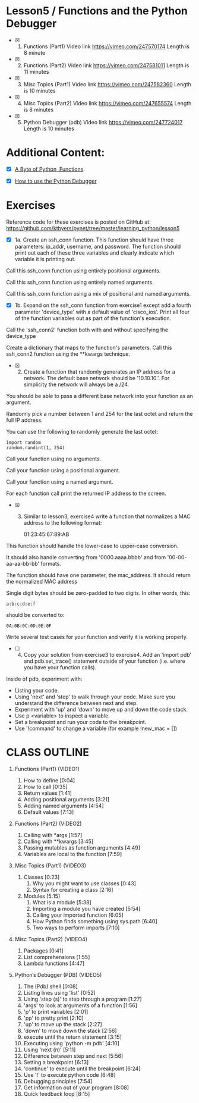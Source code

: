 # Lesson5 / Functions and the Python Debugger

- [x] 1. Functions (Part1)
Video link https://vimeo.com/247570174
Length is 8 minute
 
- [x] 2. Functions (Part2)
Video link https://vimeo.com/247581011
Length is 11 minutes
 
- [x] 3. Misc Topics (Part1)
Video link https://vimeo.com/247582360
Length is 10 minutes
 
- [x] 4. Misc Topics (Part2)
Video link https://vimeo.com/247655574
Length is 8 minutes
 
- [x] 5. Python Debugger (pdb)
Video link https://vimeo.com/247724017
Length is 10 minutes


# Additional Content:

- [x] [A Byte of Python, Functions](https://swaroop-c-h.gitbook.io/byte-of-python/functions)

- [x] [How to use the Python Debugger](https://www.digitalocean.com/community/tutorials/how-to-use-the-python-debugger)
 

# Exercises

Reference code for these exercises is posted on GitHub at:
https://github.com/ktbyers/pynet/tree/master/learning_python/lesson5


- [x] 1a. Create an ssh_conn function. This function should have three parameters: ip_addr, username, and password. The function should print out each of these three variables and clearly indicate which variable it is printing out.

Call this ssh_conn function using entirely positional arguments.

Call this ssh_conn function using entirely named arguments.

Call this ssh_conn function using a mix of positional and named arguments.


- [x] 1b. Expand on the ssh_conn function from exercise1 except add a fourth parameter 'device_type' with a default value of 'cisco_ios'. Print all four of the function variables out as part of the function's execution.

Call the 'ssh_conn2' function both with and without specifying the device_type

Create a dictionary that maps to the function's parameters. Call this ssh_conn2 function using the \*\*kwargs technique.


- [x] 2.  Create a function that randomly generates an IP address for a network. The default base network should be '10.10.10.'. For simplicity the network will always be a /24.

You should be able to pass a different base network into your function as an argument.

Randomly pick a number between 1 and 254 for the last octet and return the full IP address.

You can use the following to randomly generate the last octet:

    import random
    random.randint(1, 254)

Call your function using no arguments.

Call your function using a positional argument.

Call your function using a named argument.

For each function call print the returned IP address to the screen.


- [x] 3. Similar to lesson3, exercise4 write a function that normalizes a MAC address to the following format:

        01:23:45:67:89:AB

This function should handle the lower-case to upper-case conversion.

It should also handle converting from '0000.aaaa.bbbb' and from '00-00-aa-aa-bb-bb' formats.

The function should have one parameter, the mac_address. It should return the normalized MAC address

Single digit bytes should be zero-padded to two digits. In other words, this:

    a:b:c:d:e:f

should be converted to:

    0A:0B:0C:0D:0E:0F

Write several test cases for your function and verify it is working properly.


- [ ] 4. Copy your solution from exercise3 to exercise4. Add an 'import pdb' and pdb.set_trace() statement outside of your function (i.e. where you have your function calls).

Inside of pdb, experiment with:
- Listing your code.
- Using 'next' and 'step' to walk through your code. Make sure you understand the difference between next and step.
- Experiment with 'up' and 'down' to move up and down the code stack.
- Use p \<variable> to inspect a variable.
- Set a breakpoint and run your code to the breakpoint.
- Use '!command' to change a variable (for example !new_mac = [])


# CLASS OUTLINE

1. Functions (Part1) (VIDEO1)
   1. How to define   [0:04]
   2. How to call   [0:35]
   3. Return values   [1:41]
   4. Adding positional arguments   [3:21]
   5. Adding named arguments   [4:54]
   6. Default values   [7:13]

2. Functions (Part2) (VIDEO2)
   1. Calling with \*args   [1:57]
   2. Calling with \*\*kwargs   [3:45]
   3. Passing mutables as function arguments   [4:49]
   4. Variables are local to the function   [7:59]

3. Misc Topics (Part1) (VIDEO3)
   1. Classes   [0:23]
      1. Why you might want to use classes   [0:43]
      2. Syntax for creating a class   [2:16]
   2. Modules   [5:15]
      1. What is a module   [5:38]
      2. Importing a module you have created   [5:54]
      3. Calling your imported function   [6:05]
      4. How Python finds something using sys.path   [6:40]
      5. Two ways to perform imports   [7:10]

4. Misc Topics (Part2) (VIDEO4)
   1. Packages   [0:41]
   2. List comprehensions   [1:55]
   3. Lambda functions   [4:47]

5. Python’s Debugger (PDB) (VIDEO5)
   1. The (Pdb) shell   [0:08]
   2. Listing lines using 'list'   [0:52]
   3. Using 'step (s)' to step through a program   [1:27]
   4. 'args' to look at arguments of a function   [1:56]
   5. 'p' to print variables   [2:01]
   6. 'pp' to pretty print   [2:10]
   7. 'up' to move up the stack   [2:27]
   8. 'down' to move down the stack   [2:56]
   9. execute until the return statement   [3:15]
   10. Executing using 'python -m pdb'   [4:10]
   11. Using 'next (n)'   [5:11]
   12. Difference between step and next   [5:56]
   13. Setting a breakpoint   [6:13]
   14. 'continue' to execute until the breakpoint   [6:24]
   15. Use '!<command>' to execute python code   [6:48]
   16. Debugging principles   [7:54]
      1. Get information out of your program   [8:08]
      2. Quick feedback loop   [8:15]
